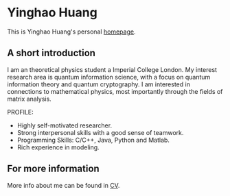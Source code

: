 # Yinghao Huang
This is Yinghao Huang's personal [homepage](https://huangyinghao.com/).

## A short introduction
I am an theoretical physics student a Imperial College London. My interest research area is quantum information science, with a focus on quantum information theory and quantum cryptography. I am interested in connections to mathematical physics, most importantly through the fields of matrix analysis.

PROFILE:
* Highly self-motivated researcher. 
* Strong interpersonal skills with a good sense of teamwork.
* Programming Skills: C/C++, Java, Python and Matlab.
* Rich experience in modeling.

## For more information
More info about me can be found in [CV](https://huangyinghao.com/cv/).

